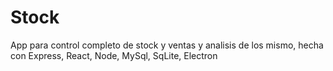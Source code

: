 # Stock
 App para control completo de stock y ventas y analisis de los mismo, hecha con Express, React, Node, MySql, SqLite, Electron
